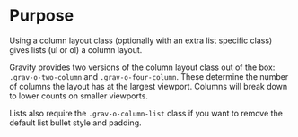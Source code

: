 # Purpose

Using a column layout class (optionally with an extra list specific class) gives lists (ul or ol) a column layout.

Gravity provides two versions of the column layout class out of the box: `.grav-o-two-column` and `.grav-o-four-column`. These determine the number of columns the layout has at the largest viewport. Columns will break down to lower counts on smaller viewports.

Lists also require the `.grav-o-column-list` class if you want to remove the default list bullet style and padding. 
